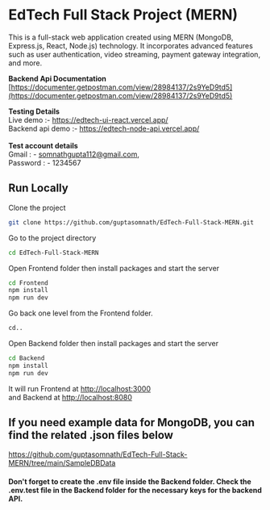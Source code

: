 
# EdTech Full Stack Project (MERN)

This is a full-stack web application created using MERN (MongoDB, Express.js, React, Node.js) technology. It incorporates advanced features such as user authentication, video streaming, payment gateway integration, and more.

**Backend Api Documentation** <br />
[https://documenter.getpostman.com/view/28984137/2s9YeD9td5](https://documenter.getpostman.com/view/28984137/2s9YeD9td5)

**Testing Details**
<br />
Live demo :- https://edtech-ui-react.vercel.app/
<br />
Backend api demo :- https://edtech-node-api.vercel.app/
<br />
<br />
**Test account details**
<br />
Gmail : - somnathgupta112@gmail.com,
<br />
Password : - 1234567


## Run Locally

Clone the project

```bash
git clone https://github.com/guptasomnath/EdTech-Full-Stack-MERN.git
```

Go to the project directory

```bash
cd EdTech-Full-Stack-MERN
```

Open Frontend folder then install packages and start the server

```bash
cd Frontend
npm install
npm run dev
```

Go back one level from the Frontend folder.

```bash
cd..
```
Open Backend folder then install packages and start the server

```bash
cd Backend
npm install
npm run dev
```

It will run Frontend at [http://localhost:3000](http://localhost:3000)
<br />
and Backend at [http://localhost:8080](http://localhost:8080)

## If you need example data for MongoDB, you can find the related .json files below 
https://github.com/guptasomnath/EdTech-Full-Stack-MERN/tree/main/SampleDBData

#### Don't forget to create the .env file inside the Backend folder. Check the .env.test file in the Backend folder for the necessary keys for the backend API.